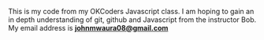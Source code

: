 This is my code from my OKCoders Javascript class. I am hoping to gain an in depth understanding of git, github and Javascript from the instructor Bob. My email address is **johnmwaura08@gmail.com**
